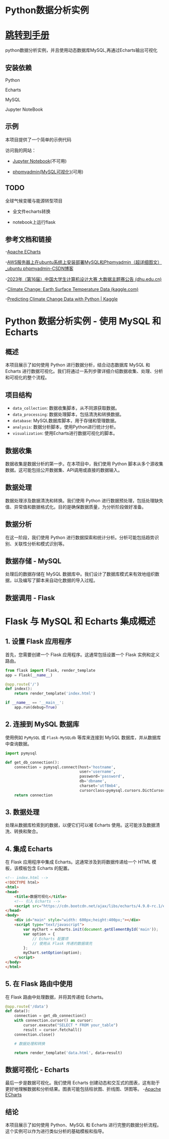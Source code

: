 # Python数据分析实例
# [跳转到手册](#id_666)  

python数据分析实例，并且使用动态数据库MySQL,再通过Echarts输出可视化

## 安装依赖

Python

Echarts

MySQL

Jupyter NoteBook

## 示例

本项目提供了一个简单的示例代码

访问我的网站：

- [Jupyter Notebook](http://1.94.53.219:9000/tree)(不可用)

- [phpmyadmin(MySQL可视化)](http://1.94.53.219:8888/phpmyadmin/index.php?lang=zh_cn)(可用)

## TODO

全球气候变暖与能源转型项目

- 全文件echarts转换

- notebook上运行flask

## 参考文档和链接

-[Apache ECharts](https://echarts.apache.org/zh/index.html)

-[AWS服务器上在ubuntu系统上安装部署MySQL和Phpmyadmin（超详细图文）_ubuntu phpmyadmin-CSDN博客](https://blog.csdn.net/weixin_45913922/article/details/130100542)

-[2023年（第16届）中国大学生计算机设计大赛 大数据主题赛公告 (dhu.edu.cn)](https://jsjds.dhu.edu.cn/2023/0124/c20379a320418/page.htm)

-[Climate Change: Earth Surface Temperature Data (kaggle.com)](https://www.kaggle.com/datasets/berkeleyearth/climate-change-earth-surface-temperature-data/data)

-[Predicting Climate Change Data with Python | Kaggle](https://www.kaggle.com/code/tytibbets/predicting-climate-change-data-with-python)







<span id='id_666'/>

# Python 数据分析实例 - 使用 MySQL 和 Echarts

## 概述

本项目展示了如何使用 Python 进行数据分析，结合动态数据库 MySQL 和 Echarts 进行数据可视化。我们将通过一系列步骤详细介绍数据收集、处理、分析和可视化的整个流程。

## 项目结构

- `data_collection`: 数据收集脚本，从不同源获取数据。
- `data_processing`: 数据处理脚本，包括清洗和转换数据。
- `database`: MySQL数据库脚本，用于存储和管理数据。
- `analysis`: 数据分析脚本，使用Python进行统计分析。
- `visualization`: 使用Echarts进行数据可视化的脚本。

## 数据收集

数据收集是数据分析的第一步。在本项目中，我们使用 Python 脚本从多个源收集数据。这可能包括公开数据集、API调用或直接的数据输入。

## 数据处理

数据处理涉及数据清洗和转换。我们使用 Python 进行数据预处理，包括处理缺失值、异常值和数据格式化。目的是确保数据质量，为分析阶段做好准备。

## 数据分析

在这一阶段，我们使用 Python 进行数据探索和统计分析。分析可能包括趋势识别、关联性分析和模式识别等。

## 数据存储 - MySQL

处理后的数据存储在 MySQL 数据库中。我们设计了数据库模式来有效地组织数据，以及编写了脚本来自动化数据的导入过程。

## 数据调用 - Flask

# Flask 与 MySQL 和 Echarts 集成概述

## 1. 设置 Flask 应用程序

首先，您需要创建一个 Flask 应用程序。这通常包括设置一个 Flask 实例和定义路由。

```python
from flask import Flask, render_template
app = Flask(__name__)

@app.route('/')
def index():
    return render_template('index.html')

if __name__ == '__main__':
    app.run(debug=True)
```

## 2. 连接到 MySQL 数据库

使用例如 `PyMySQL` 或 `Flask-MySQLdb` 等库来连接到 MySQL 数据库，并从数据库中查询数据。

```python
import pymysql

def get_db_connection():
    connection = pymysql.connect(host='hostname',
                                 user='username',
                                 password='password',
                                 db='dbname',
                                 charset='utf8mb4',
                                 cursorclass=pymysql.cursors.DictCursor)
    return connection
```

## 3. 数据处理

处理从数据库检索到的数据，以便它们可以被 Echarts 使用。这可能涉及数据清洗、转换和聚合。

## 4. 集成 Echarts

在 Flask 应用程序中集成 Echarts。这通常涉及到将数据传递给一个 HTML 模板，该模板包含 Echarts 的配置。

```html
<!-- index.html -->
<!DOCTYPE html>
<html>
<head>
    <title>数据可视化</title>
    <!-- 引入 Echarts -->
    <script src="https://cdn.bootcdn.net/ajax/libs/echarts/4.9.0-rc.1/echarts.min.js"></script>
</head>
<body>
    <div id="main" style="width: 600px;height:400px;"></div>
    <script type="text/javascript">
        var myChart = echarts.init(document.getElementById('main'));
        var option = {
            // Echarts 配置项
            // 使用从 Flask 传递的数据填充
        };
        myChart.setOption(option);
    </script>
</body>
</html>
```

## 5. 在 Flask 路由中使用

在 Flask 路由中处理数据，并将其传递给 Echarts。

```python
@app.route('/data')
def data():
    connection = get_db_connection()
    with connection.cursor() as cursor:
        cursor.execute("SELECT * FROM your_table")
        result = cursor.fetchall()
    connection.close()

    # 数据处理和转换

    return render_template('data.html', data=result)
```

## 数据可视化 - Echarts

最后一步是数据可视化。我们使用 Echarts 创建动态和交互式的图表，这有助于更好地理解数据和分析结果。图表可能包括柱状图、折线图、饼图等。
-[Apache ECharts](https://echarts.apache.org/zh/index.html)

## 结论

本项目展示了如何使用 Python、MySQL 和 Echarts 进行完整的数据分析流程。这个实例可以作为进行类似分析的基础模板和指导。
